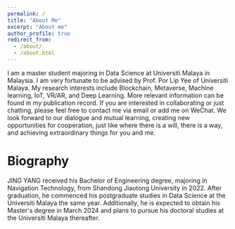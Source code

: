 ```yaml
---
permalink: /
title: "About Me"
excerpt: "About me"
author_profile: true
redirect_from: 
  - /about/
  - /about.html
---
```


I am a master student majoring in Data Science at Universiti Malaya in Malaysia. I am very fortunate to be advised by Prof. Por Lip Yee of Universiti Malaya. My research interests include Blockchain, Metaverse, Machine learning, IoT, VR/AR, and Deep Learning. More relevant information can be found in my publication record. If you are interested in collaborating or just chatting, please feel free to contact me via email or add me on WeChat. We look forward to our dialogue and mutual learning, creating new opportunities for cooperation, just like where there is a will, there is a way, and achieving extraordinary things for you and me.

Biography
======
JING YANG received his Bachelor of Engineering degree, majoring in Navigation Technology, from Shandong Jiaotong University in 2022. After graduation, he commenced his postgraduate studies in Data Science at the Universiti Malaya the same year. Additionally, he is expected to obtain his Master's degree in March 2024 and plans to pursue his doctoral studies at the Universiti Malaya thereafter.
